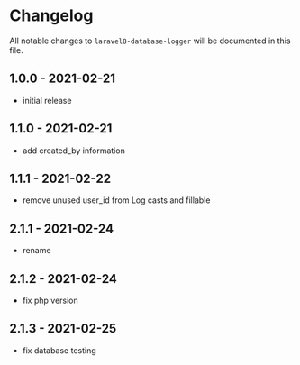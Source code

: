 # Changelog

All notable changes to `laravel8-database-logger` will be documented in this file.

## 1.0.0 - 2021-02-21

- initial release
## 1.1.0 - 2021-02-21

- add created_by information 

## 1.1.1 - 2021-02-22

- remove unused user_id from Log casts and fillable 
## 2.1.1 - 2021-02-24

- rename
## 2.1.2 - 2021-02-24

- fix php version
## 2.1.3 - 2021-02-25

- fix database testing
